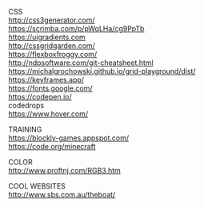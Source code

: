 CSS  
http://css3generator.com/  
https://scrimba.com/p/pWqLHa/cg9PpTb  
https://uigradients.com  
http://cssgridgarden.com/  
https://flexboxfroggy.com/  
http://ndpsoftware.com/git-cheatsheet.html  
https://michalgrochowski.github.io/grid-playground/dist/  
https://keyframes.app/  
https://fonts.google.com/   
https://codepen.io/  
codedrops  
https://www.hover.com/


TRAINING  
https://blockly-games.appspot.com/  
https://code.org/minecraft  


COLOR  
http://www.proftnj.com/RGB3.htm  

COOL WEBSITES  
http://www.sbs.com.au/theboat/

